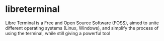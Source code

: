 # libreterminal
Libre Terminal is a Free and Open Source Software (FOSS), aimed to unite different operating systems (Linux, Windows), and simplify the process of using the terminal, while still giving a powerful tool
